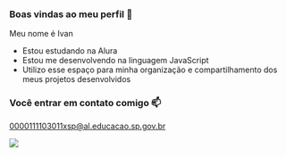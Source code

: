 ### Boas vindas ao meu perfil 💙

Meu nome é Ivan

- Estou estudando na Alura
- Estou me desenvolvendo na linguagem JavaScript
- Utilizo esse espaço para minha organização e compartilhamento dos meus projetos desenvolvidos

### Você entrar em contato comigo 📫

0000111103011xsp@al.educacao.sp.gov.br



![](https://media1.tenor.com/m/hbiKUexSQmMAAAAd/renato-augusto.gif)
